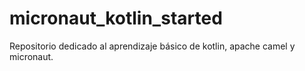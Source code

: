 # micronaut_kotlin_started
Repositorio dedicado al aprendizaje básico de kotlin, apache camel y micronaut.
